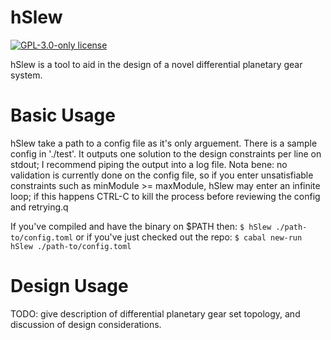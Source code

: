 # hSlew

[![GPL-3.0-only license](https://img.shields.io/badge/license-GPL--3.0--only-blue.svg)](LICENSE)

hSlew is a tool to aid in the design of a novel differential planetary
gear system. 

# Basic Usage
hSlew take a path to a config file as it's only arguement. There is a
sample config in './test'. It outputs one solution to the design
constraints per line on stdout; I recommend piping the output into a
log file. Nota bene: no validation is currently done on the config
file, so if you enter unsatisfiable constraints such as minModule >=
maxModule, hSlew may enter an infinite loop; if this happens CTRL-C to
kill the process before reviewing the config and retrying.q

If you've compiled and have the binary on $PATH then:
``` $ hSlew ./path-to/config.toml ```
or if you've just checked out the repo:
``` $ cabal new-run hSlew ./path-to/config.toml ```

# Design Usage
TODO: give description of differential planetary gear set topology, and
discussion of design considerations.
